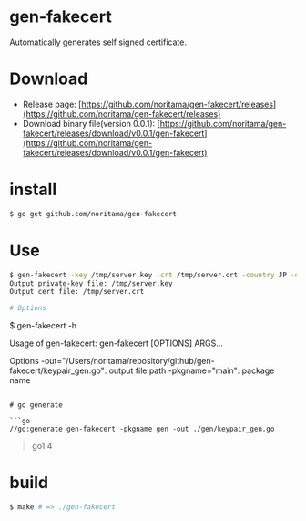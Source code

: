 gen-fakecert
==========

Automatically generates self signed certificate.

# Download

- Release page: [https://github.com/noritama/gen-fakecert/releases](https://github.com/noritama/gen-fakecert/releases)
- Download binary file(version 0.0.1): [https://github.com/noritama/gen-fakecert/releases/download/v0.0.1/gen-fakecert](https://github.com/noritama/gen-fakecert/releases/download/v0.0.1/gen-fakecert)

# install

```sh
$ go get github.com/noritama/gen-fakecert
```

# Use

```sh
$ gen-fakecert -key /tmp/server.key -crt /tmp/server.crt -country JP -organization Ex
Output private-key file: /tmp/server.key
Output cert file: /tmp/server.crt

# Options

```
$ gen-fakecert -h

Usage of gen-fakecert:
   gen-fakecert [OPTIONS] ARGS...

Options  -out="/Users/noritama/repository/github/gen-fakecert/keypair_gen.go": output file path
  -pkgname="main": package name
  
```

# go generate

```go
//go:generate gen-fakecert -pkgname gen -out ./gen/keypair_gen.go
```

> go1.4

# build

```sh
$ make # => ./gen-fakecert
```
